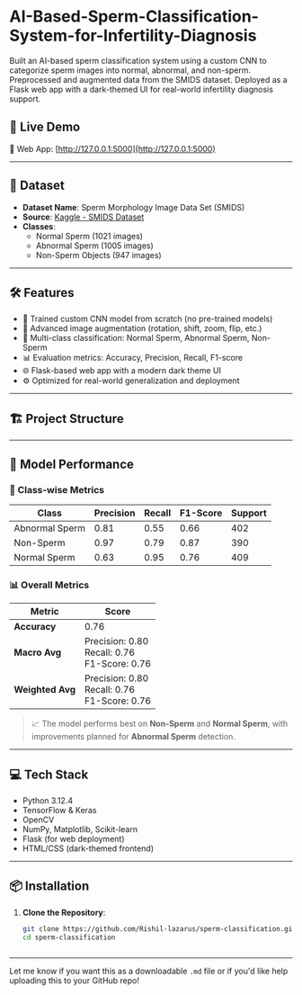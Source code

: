 # AI-Based-Sperm-Classification-System-for-Infertility-Diagnosis
Built an AI-based sperm classification system using a custom CNN to categorize sperm images into normal, abnormal, and non-sperm. Preprocessed and augmented data from the SMIDS dataset. Deployed as a Flask web app with a dark-themed UI for real-world infertility diagnosis support.

## 🚀 Live Demo

🔗 Web App: [http://127.0.0.1:5000](http://127.0.0.1:5000)

---

## 📂 Dataset

- **Dataset Name**: Sperm Morphology Image Data Set (SMIDS)  
- **Source**: [Kaggle - SMIDS Dataset](https://www.kaggle.com/datasets/orvile/sperm-morphology-image-data-set-smids)  
- **Classes**:
  - Normal Sperm (1021 images)
  - Abnormal Sperm (1005 images)
  - Non-Sperm Objects (947 images)

---

## 🛠️ Features

- 🧠 Trained custom CNN model from scratch (no pre-trained models)
- 🔄 Advanced image augmentation (rotation, shift, zoom, flip, etc.)
- 🎯 Multi-class classification: Normal Sperm, Abnormal Sperm, Non-Sperm
- 📊 Evaluation metrics: Accuracy, Precision, Recall, F1-score
- 🌐 Flask-based web app with a modern dark theme UI
- ⚙️ Optimized for real-world generalization and deployment

---

## 🏗️ Project Structure

---

## 🧪 Model Performance

### 🔬 Class-wise Metrics

| Class            | Precision | Recall | F1-Score | Support |
|------------------|-----------|--------|----------|---------|
| Abnormal Sperm   | 0.81      | 0.55   | 0.66     | 402     |
| Non-Sperm        | 0.97      | 0.79   | 0.87     | 390     |
| Normal Sperm     | 0.63      | 0.95   | 0.76     | 409     |

### 📊 Overall Metrics

| Metric           | Score     |
|------------------|-----------|
| **Accuracy**     | 0.76      |
| **Macro Avg**    | Precision: 0.80<br>Recall: 0.76<br>F1-Score: 0.76 |
| **Weighted Avg** | Precision: 0.80<br>Recall: 0.76<br>F1-Score: 0.76 |

> 📈 The model performs best on **Non-Sperm** and **Normal Sperm**, with improvements planned for **Abnormal Sperm** detection.

---

## 💻 Tech Stack

- Python 3.12.4
- TensorFlow & Keras
- OpenCV
- NumPy, Matplotlib, Scikit-learn
- Flask (for web deployment)
- HTML/CSS (dark-themed frontend)

---

## 📦 Installation

1. **Clone the Repository**:
   ```bash
   git clone https://github.com/Rishil-lazarus/sperm-classification.git
   cd sperm-classification



---

Let me know if you want this as a downloadable `.md` file or if you'd like help uploading this to your GitHub repo!

